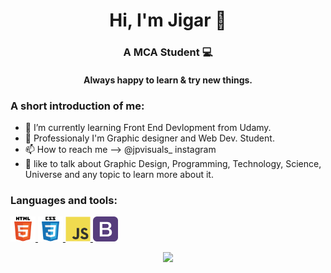 <h1 align="center"> Hi, I'm Jigar 💙 </h1>

<h3 align="center"> A MCA Student 💻</h3> 
<h4 align="center"> Always happy to learn & try new things. <h4>

<h3 align="left">A short introduction of me:</h3>


- 🌱 I’m currently learning Front End Devlopment from Udamy.
- 💞️ Professionaly I'm Graphic designer and Web Dev. Student.
- 📫 How to reach me --> @jpvisuals_ instagram
- 💬 like to talk about Graphic Design, Programming, Technology, Science, Universe and any topic to learn more about it.

<h3 align="left">Languages and tools:</h3>
<p align="left">
    <a href="https://www.w3.org/html/" target="_blank"> <img src="https://raw.githubusercontent.com/devicons/devicon/master/icons/html5/html5-original-wordmark.svg" alt="html5" width="40" height="40"/> </a>
   <a href="https://www.w3schools.com/css/" target="_blank"> <img src="https://raw.githubusercontent.com/devicons/devicon/master/icons/css3/css3-original-wordmark.svg" alt="css3" width="40" height="40"/> </a>
  <a href="https://developer.mozilla.org/en-US/docs/Web/JavaScript" target="_blank"> <img src="https://raw.githubusercontent.com/devicons/devicon/master/icons/javascript/javascript-original.svg" alt="javascript" width="40" height="40"/> </a>
   <a href="" target="_blank"> <img src="https://raw.githubusercontent.com/github/explore/80688e429a7d4ef2fca1e82350fe8e3517d3494d/topics/bootstrap/bootstrap.png" alt="bootstrap" width="40" height="40"/> </a>
   
   
   


<div align='center'> 
 <img src = "https://i.graphicmama.com/blog/wp-content/uploads/2021/06/10112619/Free-PowerPoint-Animations-Graphic-Mama-Character-Gif-Animation-14.gif" width = 300px>
</div>
